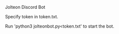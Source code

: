 Jolteon Discord Bot

Specify token in token.txt.

Run 'python3 jolteonbot.py<token.txt' to start the bot.